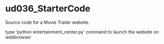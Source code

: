 # ud036_StarterCode
Source code for a Movie Trailer website.

type 'python entertainment_center.py'
command to launch the website on webbrowser
